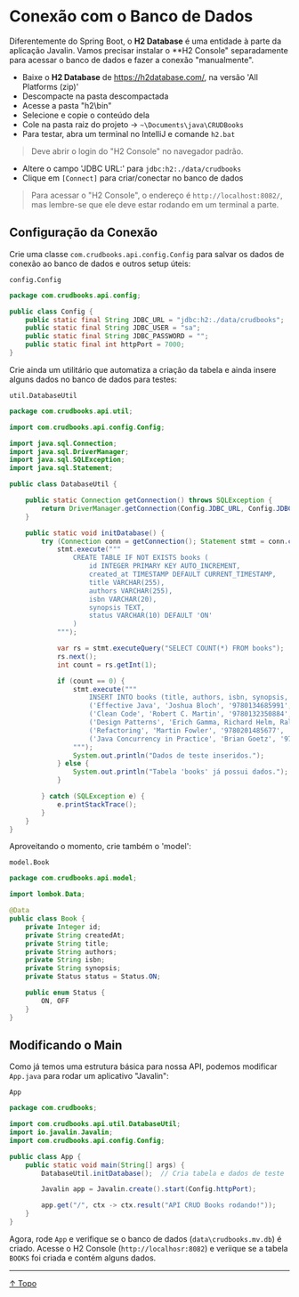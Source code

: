# Conexão com o Banco de Dados

Diferentemente do Spring Boot, o **H2 Database** é uma entidade à parte da aplicação Javalin.
Vamos precisar instalar o **H2 Console" separadamente para acessar o banco de dados e fazer a conexão "manualmente".

- Baixe o **H2 Database** de https://h2database.com/, na versão 'All Platforms (zip)'
- Descompacte na pasta descompactada
- Acesse a pasta "h2\bin"
- Selecione e copie o conteúdo dela
- Cole na pasta raiz do projeto → `~\Documents\java\CRUDBooks`
- Para testar, abra um terminal no IntelliJ e comande `h2.bat`

> Deve abrir o login do "H2 Console" no navegador padrão.

- Altere o campo 'JDBC URL:' para `jdbc:h2:./data/crudbooks`
- Clique em `[Connect]` para criar/conectar no banco de dados

> Para acessar o "H2 Console", o endereço é `http://localhost:8082/`, mas lembre-se que ele deve estar rodando em um terminal a parte.

## Configuração da Conexão

Crie uma classe `com.crudbooks.api.config.Config` para salvar os dados de conexão ao banco de dados e outros setup úteis:

`config.Config`
```java
package com.crudbooks.api.config;

public class Config {
    public static final String JDBC_URL = "jdbc:h2:./data/crudbooks";
    public static final String JDBC_USER = "sa";
    public static final String JDBC_PASSWORD = "";
    public static final int httpPort = 7000;
}
```

Crie ainda um utilitário que automatiza a criação da tabela e ainda insere alguns dados no banco de dados para testes:

`util.DatabaseUtil`
```java
package com.crudbooks.api.util;

import com.crudbooks.api.config.Config;

import java.sql.Connection;
import java.sql.DriverManager;
import java.sql.SQLException;
import java.sql.Statement;

public class DatabaseUtil {

    public static Connection getConnection() throws SQLException {
        return DriverManager.getConnection(Config.JDBC_URL, Config.JDBC_USER, Config.JDBC_PASSWORD);
    }

    public static void initDatabase() {
        try (Connection conn = getConnection(); Statement stmt = conn.createStatement()) {
            stmt.execute("""
                CREATE TABLE IF NOT EXISTS books (
                    id INTEGER PRIMARY KEY AUTO_INCREMENT,
                    created_at TIMESTAMP DEFAULT CURRENT_TIMESTAMP,
                    title VARCHAR(255),
                    authors VARCHAR(255),
                    isbn VARCHAR(20),
                    synopsis TEXT,
                    status VARCHAR(10) DEFAULT 'ON'
                )
            """);

            var rs = stmt.executeQuery("SELECT COUNT(*) FROM books");
            rs.next();
            int count = rs.getInt(1);

            if (count == 0) {
                stmt.execute("""
                    INSERT INTO books (title, authors, isbn, synopsis, status) VALUES
                    ('Effective Java', 'Joshua Bloch', '9780134685991', 'Best practices for Java programming.', 'ON'),
                    ('Clean Code', 'Robert C. Martin', '9780132350884', 'Guide to writing clean, maintainable code.', 'ON'),
                    ('Design Patterns', 'Erich Gamma, Richard Helm, Ralph Johnson, John Vlissides', '9780201633610', 'Classic book on software design patterns.', 'ON'),
                    ('Refactoring', 'Martin Fowler', '9780201485677', 'Improving the design of existing code.', 'OFF'),
                    ('Java Concurrency in Practice', 'Brian Goetz', '9780321349606', 'Comprehensive guide to Java concurrency.', 'ON')
                """);
                System.out.println("Dados de teste inseridos.");
            } else {
                System.out.println("Tabela 'books' já possui dados.");
            }

        } catch (SQLException e) {
            e.printStackTrace();
        }
    }
}
```

Aproveitando o momento, crie também o 'model':

`model.Book`
```java
package com.crudbooks.api.model;

import lombok.Data;

@Data
public class Book {
    private Integer id;
    private String createdAt;
    private String title;
    private String authors;
    private String isbn;
    private String synopsis;
    private Status status = Status.ON;

    public enum Status {
        ON, OFF
    }
}
```

## Modificando o Main

Como já temos uma estrutura básica para nossa API, podemos modificar `App.java` para rodar um aplicativo "Javalin":

`App`
```java
package com.crudbooks;

import com.crudbooks.api.util.DatabaseUtil;
import io.javalin.Javalin;
import com.crudbooks.api.config.Config;

public class App {
    public static void main(String[] args) {
        DatabaseUtil.initDatabase();  // Cria tabela e dados de teste

        Javalin app = Javalin.create().start(Config.httpPort);

        app.get("/", ctx -> ctx.result("API CRUD Books rodando!"));
    }
}
```

Agora, rode `App` e verifique se o banco de dados (`data\crudbooks.mv.db`) é criado.
Acesse o H2 Console (`http://localhosr:8082`) e veriique se a tabela `BOOKS` foi criada e contém alguns dados.

---
[↑ Topo](#file-01-javalin-md)
